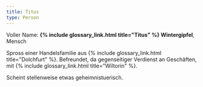 ```yaml
---
title: Titus
type: Person
---
```


Voller Name: **{% include glossary_link.html title="Titus" %} Wintergipfel**, Mensch

Spross einer Handelsfamilie aus {% include glossary_link.html title="Dolchfurt" %}. Befreundet, da gegenseitiger
Verdienst an Geschäften, mit {% include glossary_link.html title="Wiltorin" %}.

Scheint stellenweise etwas geheimnistuerisch.
